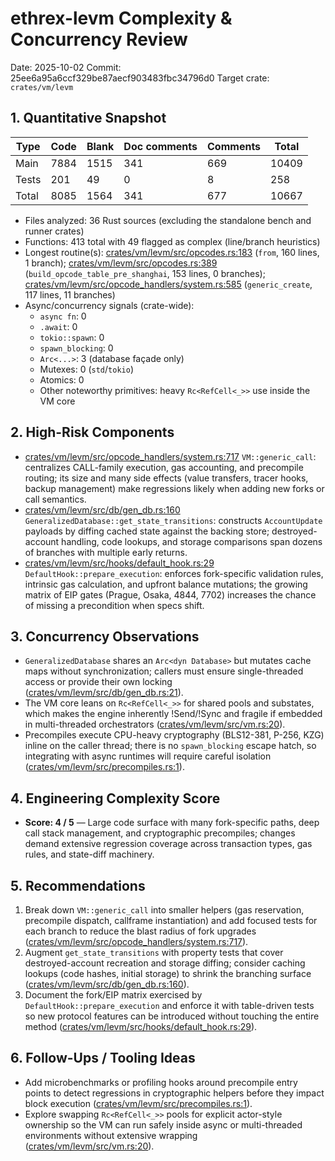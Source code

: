 # ethrex-levm Complexity & Concurrency Review

Date: 2025-10-02
Commit: 25ee6a95a6ccf329be87aecf903483fbc34796d0
Target crate: `crates/vm/levm`

## 1. Quantitative Snapshot

| Type | Code | Blank | Doc comments | Comments | Total |
| --- | --- | --- | --- | --- | --- |
| Main | 7884 | 1515 | 341 | 669 | 10409 |
| Tests | 201 | 49 | 0 | 8 | 258 |
| Total | 8085 | 1564 | 341 | 677 | 10667 |

- Files analyzed: 36 Rust sources (excluding the standalone bench and runner crates)
- Functions: 413 total with 49 flagged as complex (line/branch heuristics)
- Longest routine(s): [crates/vm/levm/src/opcodes.rs:183](https://github.com/lambdaclass/ethrex/blob/25ee6a95a6ccf329be87aecf903483fbc34796d0/crates/vm/levm/src/opcodes.rs#L183) (`from`, 160 lines, 1 branch); [crates/vm/levm/src/opcodes.rs:389](https://github.com/lambdaclass/ethrex/blob/25ee6a95a6ccf329be87aecf903483fbc34796d0/crates/vm/levm/src/opcodes.rs#L389) (`build_opcode_table_pre_shanghai`, 153 lines, 0 branches); [crates/vm/levm/src/opcode_handlers/system.rs:585](https://github.com/lambdaclass/ethrex/blob/25ee6a95a6ccf329be87aecf903483fbc34796d0/crates/vm/levm/src/opcode_handlers/system.rs#L585) (`generic_create`, 117 lines, 11 branches)
- Async/concurrency signals (crate-wide):
  - `async fn`: 0
  - `.await`: 0
  - `tokio::spawn`: 0
  - `spawn_blocking`: 0
  - `Arc<...>`: 3 (database façade only)
  - Mutexes: 0 (`std`/`tokio`)
  - Atomics: 0
  - Other noteworthy primitives: heavy `Rc<RefCell<_>>` use inside the VM core

## 2. High-Risk Components
- [crates/vm/levm/src/opcode_handlers/system.rs:717](https://github.com/lambdaclass/ethrex/blob/25ee6a95a6ccf329be87aecf903483fbc34796d0/crates/vm/levm/src/opcode_handlers/system.rs#L717) `VM::generic_call`: centralizes CALL-family execution, gas accounting, and precompile routing; its size and many side effects (value transfers, tracer hooks, backup management) make regressions likely when adding new forks or call semantics.
- [crates/vm/levm/src/db/gen_db.rs:160](https://github.com/lambdaclass/ethrex/blob/25ee6a95a6ccf329be87aecf903483fbc34796d0/crates/vm/levm/src/db/gen_db.rs#L160) `GeneralizedDatabase::get_state_transitions`: constructs `AccountUpdate` payloads by diffing cached state against the backing store; destroyed-account handling, code lookups, and storage comparisons span dozens of branches with multiple early returns.
- [crates/vm/levm/src/hooks/default_hook.rs:29](https://github.com/lambdaclass/ethrex/blob/25ee6a95a6ccf329be87aecf903483fbc34796d0/crates/vm/levm/src/hooks/default_hook.rs#L29) `DefaultHook::prepare_execution`: enforces fork-specific validation rules, intrinsic gas calculation, and upfront balance mutations; the growing matrix of EIP gates (Prague, Osaka, 4844, 7702) increases the chance of missing a precondition when specs shift.

## 3. Concurrency Observations
- `GeneralizedDatabase` shares an `Arc<dyn Database>` but mutates cache maps without synchronization; callers must ensure single-threaded access or provide their own locking ([crates/vm/levm/src/db/gen_db.rs:21](https://github.com/lambdaclass/ethrex/blob/25ee6a95a6ccf329be87aecf903483fbc34796d0/crates/vm/levm/src/db/gen_db.rs#L21)).
- The VM core leans on `Rc<RefCell<_>>` for shared pools and substates, which makes the engine inherently !Send/!Sync and fragile if embedded in multi-threaded orchestrators ([crates/vm/levm/src/vm.rs:20](https://github.com/lambdaclass/ethrex/blob/25ee6a95a6ccf329be87aecf903483fbc34796d0/crates/vm/levm/src/vm.rs#L20)).
- Precompiles execute CPU-heavy cryptography (BLS12-381, P-256, KZG) inline on the caller thread; there is no `spawn_blocking` escape hatch, so integrating with async runtimes will require careful isolation ([crates/vm/levm/src/precompiles.rs:1](https://github.com/lambdaclass/ethrex/blob/25ee6a95a6ccf329be87aecf903483fbc34796d0/crates/vm/levm/src/precompiles.rs#L1)).

## 4. Engineering Complexity Score
- **Score: 4 / 5** — Large code surface with many fork-specific paths, deep call stack management, and cryptographic precompiles; changes demand extensive regression coverage across transaction types, gas rules, and state-diff machinery.

## 5. Recommendations
1. Break down `VM::generic_call` into smaller helpers (gas reservation, precompile dispatch, callframe instantiation) and add focused tests for each branch to reduce the blast radius of fork upgrades ([crates/vm/levm/src/opcode_handlers/system.rs:717](https://github.com/lambdaclass/ethrex/blob/25ee6a95a6ccf329be87aecf903483fbc34796d0/crates/vm/levm/src/opcode_handlers/system.rs#L717)).
2. Augment `get_state_transitions` with property tests that cover destroyed-account recreation and storage diffing; consider caching lookups (code hashes, initial storage) to shrink the branching surface ([crates/vm/levm/src/db/gen_db.rs:160](https://github.com/lambdaclass/ethrex/blob/25ee6a95a6ccf329be87aecf903483fbc34796d0/crates/vm/levm/src/db/gen_db.rs#L160)).
3. Document the fork/EIP matrix exercised by `DefaultHook::prepare_execution` and enforce it with table-driven tests so new protocol features can be introduced without touching the entire method ([crates/vm/levm/src/hooks/default_hook.rs:29](https://github.com/lambdaclass/ethrex/blob/25ee6a95a6ccf329be87aecf903483fbc34796d0/crates/vm/levm/src/hooks/default_hook.rs#L29)).

## 6. Follow-Ups / Tooling Ideas
- Add microbenchmarks or profiling hooks around precompile entry points to detect regressions in cryptographic helpers before they impact block execution ([crates/vm/levm/src/precompiles.rs:1](https://github.com/lambdaclass/ethrex/blob/25ee6a95a6ccf329be87aecf903483fbc34796d0/crates/vm/levm/src/precompiles.rs#L1)).
- Explore swapping `Rc<RefCell<_>>` pools for explicit actor-style ownership so the VM can run safely inside async or multi-threaded environments without extensive wrapping ([crates/vm/levm/src/vm.rs:20](https://github.com/lambdaclass/ethrex/blob/25ee6a95a6ccf329be87aecf903483fbc34796d0/crates/vm/levm/src/vm.rs#L20)).

